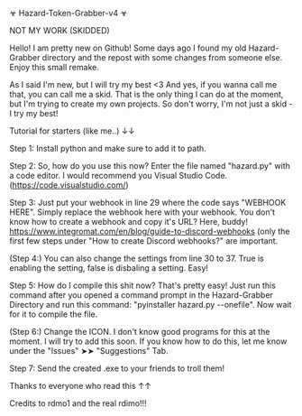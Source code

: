 ☣ Hazard-Token-Grabber-v4 ☣

NOT MY WORK (SKIDDED)



Hello! I am pretty new on Github! Some days ago I found my old Hazard-Grabber directory and the repost with some changes from someone else. Enjoy this small remake.


As I said I'm new, but I will try my best <3
And yes, if you wanna call me that, you can call me a skid. That is the only thing I can do at the moment, but I'm trying to create my own projects. 
So don't worry, I'm not just a skid - I try my best!



Tutorial for starters (like me..) ↓↓

Step 1: Install python and make sure to add it to path. 

Step 2: So, how do you use this now? Enter the file named "hazard.py" with a code editor. I would recommend you Visual Studio Code. (https://code.visualstudio.com/)

Step 3: Just put your webhook in line 29 where the code says "WEBHOOK HERE". Simply replace the webhook here with your webhook. You don't know how to create a webhook and copy it's URL? Here, buddy! https://www.integromat.com/en/blog/guide-to-discord-webhooks (only the first few steps under "How to create Discord webhooks?" are important.

(Step 4:) You can also change the settings from line 30 to 37. True is enabling the setting, false is disbaling a setting. Easy!

Step 5: How do I compile this shit now? That's pretty easy! Just run this command after you opened a command prompt in the Hazard-Grabber Directory and run this command: "pyinstaller hazard.py --onefile". Now wait for it to compile the file. 

(Step 6:) Change the ICON. I don't know good programs for this at the moment. I will try to add this soon. If you know how to do this, let me know under the "Issues" ➤➤  "Suggestions" Tab.

Step 7: Send the created .exe to your friends to troll them!




Thanks to everyone who read this ↑↑

Credits to rdmo1 and the real rdimo!!!
